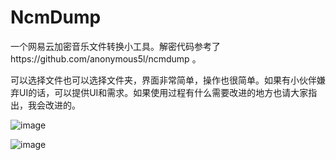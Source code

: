 # NcmDump

一个网易云加密音乐文件转换小工具。解密代码参考了https://github.com/anonymous5l/ncmdump 。

可以选择文件也可以选择文件夹，界面非常简单，操作也很简单。如果有小伙伴嫌弃UI的话，可以提供UI和需求。如果使用过程有什么需要改进的地方也请大家指出，我会改进的。

![image]( https://github.com/roller-coaster/NcmDump/blob/master/explainImage/屏幕快照%202019-01-03%2023.21.43.png?raw=true)

![image](https://github.com/roller-coaster/NcmDump/blob/master/explainImage/屏幕快照%202019-01-03%2023.27.01.png)
